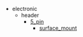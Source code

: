 * electronic
  * header
    * [5_pin](electronic/header/5_pin)
      * [surface_mount](electronic/header/5_pin/surface_mount)
